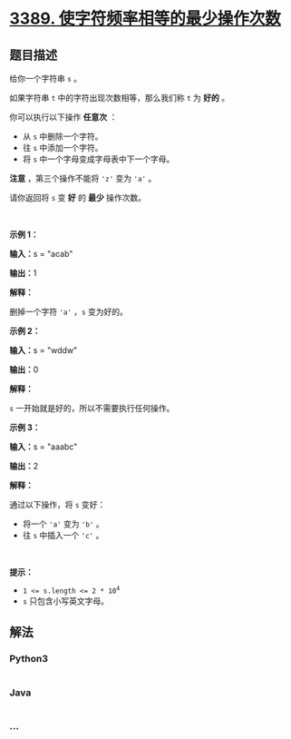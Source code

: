 # [3389. 使字符频率相等的最少操作次数](https://leetcode.cn/problems/minimum-operations-to-make-character-frequencies-equal)

## 题目描述

<!-- 这里写题目描述 -->

<p>给你一个字符串&nbsp;<code>s</code>&nbsp;。</p>

<p>如果字符串 <code>t</code>&nbsp;中的字符出现次数相等，那么我们称&nbsp;<code>t</code>&nbsp;为 <strong>好的</strong>&nbsp;。</p>

<p>你可以执行以下操作 <strong>任意次</strong>&nbsp;：</p>

<ul>
	<li>从&nbsp;<code>s</code>&nbsp;中删除一个字符。</li>
	<li>往&nbsp;<code>s</code>&nbsp;中添加一个字符。</li>
	<li>将&nbsp;<code>s</code>&nbsp;中一个字母变成字母表中下一个字母。</li>
</ul>

<p><b>注意</b>&nbsp;，第三个操作不能将&nbsp;<code>'z'</code>&nbsp;变为&nbsp;<code>'a'</code>&nbsp;。</p>

<p>请你返回将 <code>s</code>&nbsp;变 <strong>好</strong>&nbsp;的 <strong>最少</strong>&nbsp;操作次数。</p>

<p>&nbsp;</p>

<p><strong class="example">示例 1：</strong></p>

<div class="example-block">
<p><span class="example-io"><b>输入：</b>s = "acab"</span></p>

<p><span class="example-io"><b>输出：</b>1</span></p>

<p><b>解释：</b></p>

<p>删掉一个字符&nbsp;<code>'a'</code>&nbsp;，<code>s</code>&nbsp;变为好的。</p>
</div>

<p><strong class="example">示例 2：</strong></p>

<div class="example-block">
<p><span class="example-io"><b>输入：</b>s = "wddw"</span></p>

<p><span class="example-io"><b>输出：</b>0</span></p>

<p><strong>解释：</strong></p>

<p><code>s</code>&nbsp;一开始就是好的，所以不需要执行任何操作。</p>
</div>

<p><strong class="example">示例 3：</strong></p>

<div class="example-block">
<p><span class="example-io"><b>输入：</b>s = "aaabc"</span></p>

<p><span class="example-io"><b>输出：</b>2</span></p>

<p><strong>解释：</strong></p>

<p>通过以下操作，将&nbsp;<code>s</code>&nbsp;变好：</p>

<ul>
	<li>将一个&nbsp;<code>'a'</code>&nbsp;变为&nbsp;<code>'b'</code>&nbsp;。</li>
	<li>往 <code>s</code>&nbsp;中插入一个&nbsp;<code>'c'</code>&nbsp;。</li>
</ul>
</div>

<p>&nbsp;</p>

<p><strong>提示：</strong></p>

<ul>
	<li><code>1 &lt;= s.length &lt;= 2&nbsp;* 10<sup>4</sup></code></li>
	<li><code>s</code>&nbsp;只包含小写英文字母。</li>
</ul>


## 解法

<!-- 这里可写通用的实现逻辑 -->

<!-- tabs:start -->

### **Python3**

<!-- 这里可写当前语言的特殊实现逻辑 -->

```python

```

### **Java**

<!-- 这里可写当前语言的特殊实现逻辑 -->

```java

```

### **...**

```

```

<!-- tabs:end -->

